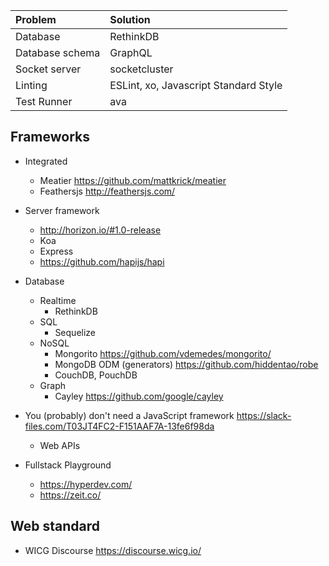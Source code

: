 | Problem |  Solution    |
| :------------- | :------------- |
| Database       | RethinkDB      |
| Database schema       | GraphQL      |
| Socket server       | socketcluster      |
| Linting     | ESLint, xo, Javascript Standard Style      |
| Test Runner | ava |

## Frameworks
- Integrated
  - Meatier https://github.com/mattkrick/meatier
  - Feathersjs http://feathersjs.com/  

- Server framework
  - http://horizon.io/#1.0-release
  - Koa
  - Express
  - https://github.com/hapijs/hapi

- Database
  - Realtime
    - RethinkDB
  - SQL
    - Sequelize
  - NoSQL
    - Mongorito https://github.com/vdemedes/mongorito/
    - MongoDB ODM (generators) https://github.com/hiddentao/robe
    - CouchDB, PouchDB
  - Graph
    - Cayley https://github.com/google/cayley

- You (probably) don't need a JavaScript framework https://slack-files.com/T03JT4FC2-F151AAF7A-13fe6f98da
  - Web APIs

- Fullstack Playground
  - https://hyperdev.com/
  - https://zeit.co/

## Web standard
- WICG Discourse https://discourse.wicg.io/
